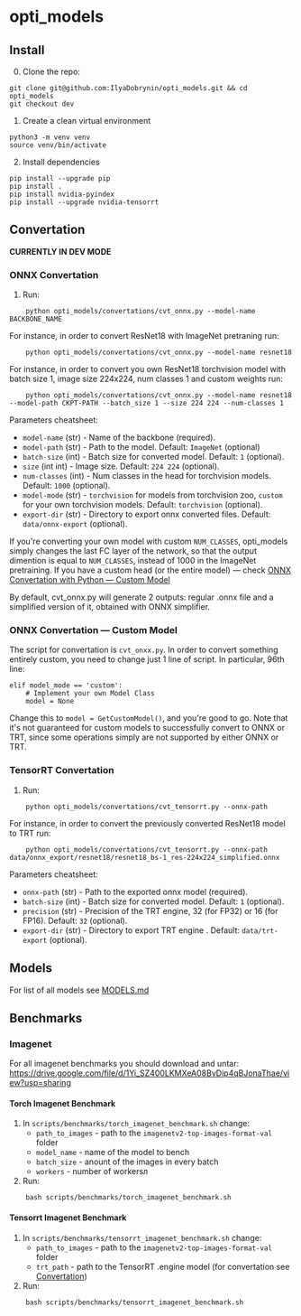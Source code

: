 # opti_models

## Install

0. Clone the repo:
```
git clone git@github.com:IlyaDobrynin/opti_models.git && cd opti_models
git checkout dev
```

1. Create a clean virtual environment 
```
python3 -m venv venv
source venv/bin/activate
```
2. Install dependencies
````
pip install --upgrade pip
pip install .
pip install nvidia-pyindex
pip install --upgrade nvidia-tensorrt
````

## Convertation
**CURRENTLY IN DEV MODE**

### ONNX Convertation

1. Run:
```
    python opti_models/convertations/cvt_onnx.py --model-name BACKBONE_NAME
```

For instance, in order to convert ResNet18 with ImageNet pretraning run:
```
    python opti_models/convertations/cvt_onnx.py --model-name resnet18
```
For instance, in order to convert you own ResNet18 torchvision model with batch size 1, image size 224x224, num classes 1 and custom weights run:
```
    python opti_models/convertations/cvt_onnx.py --model-name resnet18 --model-path CKPT-PATH --batch_size 1 --size 224 224 --num-classes 1
```

Parameters cheatsheet:

- `model-name` (str) - Name of the backbone (required).
- `model-path` (str) - Path to the model. Default: `ImageNet` (optional)
- `batch-size` (int) - Batch size for converted model. Default: `1` (optional).
- `size` (int int) - Image size. Default: `224 224` (optional).
- `num-classes` (int) - Num classes in the head for torchvision models.  Default: `1000` (optional).
- `model-mode` (str) - `torchvision` for models from torchvision zoo, `custom` for your own torchvision models. Default: `torchvision` (optional).
- `export-dir` (str) - Directory to export onnx converted files. Default: `data/onnx-export` (optional).


If you're converting your own model with custom `NUM_CLASSES`, opti_models simply changes the last FC layer of the network, so that the output dimention is equal to `NUM_CLASSES`, instead of 1000 in the ImageNet pretraining. If you have a custom head (or the entire model) — check [ONNX Convertation with Python — Custom Model](#onnx-convertation-with-python--custom-model)

By default, cvt_onnx.py will generate 2 outputs: regular .onnx file and a simplified version of it, obtained with ONNX simplifier. 


### ONNX Convertation — Custom Model

The script for convertation is `cvt_onxx.py`. In order to convert something entirely custom, you need to change just 1 line of script. In particular, 96th line:

````
elif model_mode == 'custom':
    # Implement your own Model Class
    model = None
````
Change this to `model = GetCustomModel()`, and you're good to go. Note that it's not guaranteed for custom models to 
successfully convert to ONNX or TRT, since some operations simply are not supported by either ONNX or TRT.   


### TensorRT Convertation

1. Run:
```
    python opti_models/convertations/cvt_tensorrt.py --onnx-path 
```

For instance, in order to convert the previously converted ResNet18 model to TRT run:

```
    python opti_models/convertations/cvt_tensorrt.py --onnx-path data/onnx_export/resnet18/resnet18_bs-1_res-224x224_simplified.onnx 
```

Parameters cheatsheet:


- `onnx-path` (str) - Path to the exported onnx model (required).
- `batch-size` (int) - Batch size for converted model. Default: `1` (optional).
- `precision` (str) - Precision of the TRT engine, 32 (for FP32) or 16 (for FP16). Default: `32` (optional).
- `export-dir` (str) - Directory to export TRT engine . Default: `data/trt-export` (optional).


## Models
For list of all models see [MODELS.md](/opti_models/models/MODELS.md)

## Benchmarks

### Imagenet
For all imagenet benchmarks you should download and untar: https://drive.google.com/file/d/1Yi_SZ400LKMXeA08BvDip4qBJonaThae/view?usp=sharing

#### Torch Imagenet Benchmark
1. In `scripts/benchmarks/torch_imagenet_benchmark.sh` change:
    - `path_to_images` - path to the `imagenetv2-top-images-format-val` folder
    - `model_name` - name of the model to bench
    - `batch_size` - anount of the images in every batch
    - `workers` - number of workersл 
2. Run: 
```
    bash scripts/benchmarks/torch_imagenet_benchmark.sh
```
#### Tensorrt Imagenet Benchmark
1.  In `scripts/benchmarks/tensorrt_imagenet_benchmark.sh` change:
    - `path_to_images` - path to the `imagenetv2-top-images-format-val` folder
    - `trt_path` - path to the TensorRT .engine model (for convertation see [Convertation](#Convertation))
2. Run: 
```
    bash scripts/benchmarks/tensorrt_imagenet_benchmark.sh
```

